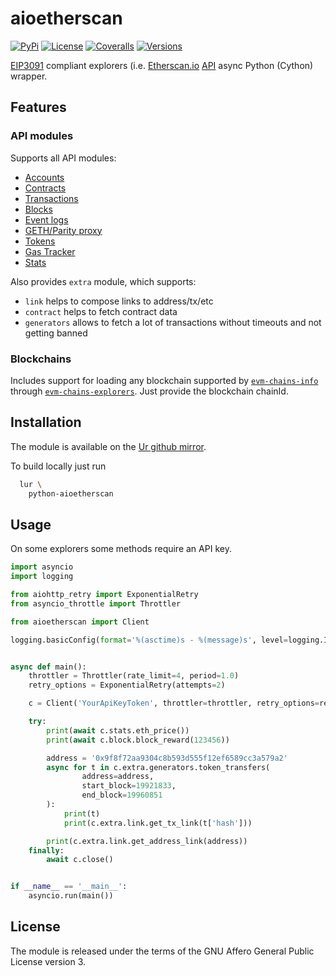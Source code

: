 # aioetherscan

[![PyPi](
  https://img.shields.io/pypi/v/aioetherscan.svg)](https://pypi.org/project/aioetherscan/)
[![License](
  https://img.shields.io/pypi/l/aioetherscan.svg)](https://pypi.org/project/aioetherscan/)
[![Coveralls](
  https://img.shields.io/coveralls/ape364/aioetherscan.svg)](https://coveralls.io/github/ape364/aioetherscan)
[![Versions](
  https://img.shields.io/pypi/pyversions/aioetherscan.svg)](https://pypi.org/project/aioetherscan/)

[EIP3091](
  https://eips.ethereum.org/EIPS/eip-3091)
compliant explorers (i.e. [Etherscan.io](
  https://etherscan.io) [API](https://etherscan.io/apis)
async Python (Cython) wrapper.

## Features

### API modules

Supports all API modules:

* [Accounts](https://docs.etherscan.io/api-endpoints/accounts)
* [Contracts](https://docs.etherscan.io/api-endpoints/contracts)
* [Transactions](https://docs.etherscan.io/api-endpoints/stats)
* [Blocks](https://docs.etherscan.io/api-endpoints/blocks)
* [Event logs](https://docs.etherscan.io/api-endpoints/logs)
* [GETH/Parity proxy](https://docs.etherscan.io/api-endpoints/geth-parity-proxy)
* [Tokens](https://docs.etherscan.io/api-endpoints/tokens)
* [Gas Tracker](https://docs.etherscan.io/api-endpoints/gas-tracker)
* [Stats](https://docs.etherscan.io/api-endpoints/stats-1)

Also provides `extra` module, which supports:
* `link` helps to compose links to address/tx/etc
* `contract` helps to fetch contract data
* `generators` allows to fetch a lot of transactions without timeouts and not getting banned

### Blockchains

Includes support for loading any blockchain supported by
[`evm-chains-info`](
  https://github.com/themartiancompany/evm-chains-info)
through [`evm-chains-explorers`](
  https://github.com/themartiancompany/evm-chains-explorers).
Just provide the blockchain chainId.

## Installation

The module is available on the [Ur github mirror](
 https://github.com/themartiancompany/python-aioetherscan-ur).

To build locally just run

```sh
  lur \
    python-aioetherscan
```

## Usage
On some explorers some methods require an API key.

```python
import asyncio
import logging

from aiohttp_retry import ExponentialRetry
from asyncio_throttle import Throttler

from aioetherscan import Client

logging.basicConfig(format='%(asctime)s - %(message)s', level=logging.INFO)


async def main():
    throttler = Throttler(rate_limit=4, period=1.0)
    retry_options = ExponentialRetry(attempts=2)

    c = Client('YourApiKeyToken', throttler=throttler, retry_options=retry_options)

    try:
        print(await c.stats.eth_price())
        print(await c.block.block_reward(123456))

        address = '0x9f8f72aa9304c8b593d555f12ef6589cc3a579a2'
        async for t in c.extra.generators.token_transfers(
                address=address,
                start_block=19921833,
                end_block=19960851
        ):
            print(t)
            print(c.extra.link.get_tx_link(t['hash']))

        print(c.extra.link.get_address_link(address))
    finally:
        await c.close()


if __name__ == '__main__':
    asyncio.run(main())

```

## License

The module is released under the terms of the GNU Affero General Public License version 3. 
